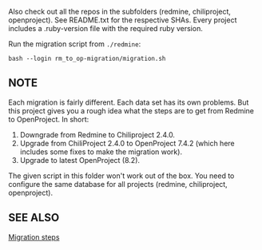 Also check out all the repos in the subfolders (redmine, chiliproject, openproject).
See README.txt for the respective SHAs.
Every project includes a .ruby-version file with the required ruby version.

Run the migration script from `./redmine`:

```
bash --login rm_to_op-migration/migration.sh
```

NOTE
----

Each migration is fairly different. Each data set has its own problems.
But this project gives you a rough idea what the steps are to get from Redmine to OpenProject.
In short:

1) Downgrade from Redmine to Chiliproject 2.4.0.
2) Upgrade from ChiliProject 2.4.0 to OpenProject 7.4.2 (which here includes some fixes to make the migration work).
3) Upgrade to latest OpenProject (8.2).

The given script in this folder won't work out of the box.
You need to configure the same database for all projects (redmine, chiliproject, openproject).

SEE ALSO
--------

[Migration steps](https://github.com/opf/redmine-to-openproject/blob/master/redmine/rm_to_op-migration/README.md)
